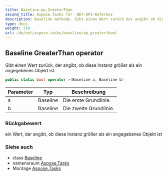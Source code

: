 ```yaml
---
title: Baseline.op_GreaterThan
second_title: Aspose.Tasks für .NET-API-Referenz
description: Baseline methode. Gibt einen Wert zurück der angibt ob diese Instanz größer als ein angegebenes Objekt ist.
type: docs
weight: 110
url: /de/net/aspose.tasks/baseline/op_greaterthan/
---
```

## Baseline GreaterThan operator

Gibt einen Wert zurück, der angibt, ob diese Instanz größer als ein angegebenes Objekt ist.

```csharp
public static bool operator >(Baseline a, Baseline b)
```

| Parameter | Typ | Beschreibung |
| --- | --- | --- |
| a | Baseline | Die erste Grundlinie. |
| b | Baseline | Die zweite Grundlinie. |

### Rückgabewert

ein Wert, der angibt, ob diese Instanz größer als ein angegebenes Objekt ist

### Siehe auch

* class [Baseline](../)
* namensraum [Aspose.Tasks](../../baseline/)
* Montage [Aspose.Tasks](../../../)


